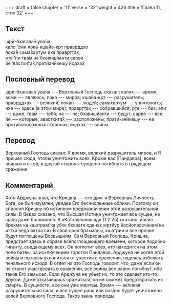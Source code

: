+++
draft = false
chapter = '11'
verse = '32'
weight = 426
title = 'Глава 11, стих 32'
+++
## Текст

ш́рӣ-бхагава̄н ува̄ча  
ка̄ло ’сми лока-кшайа-кр̣т правр̣ддхо  
лока̄н сама̄хартум иха правр̣ттах̣  
р̣те ’пи тва̄м̇ на бхавишйанти сарве  
йе ’вастхита̄х̣ пратйанӣкешу йодха̄х̣

## Пословный перевод

ш́рӣ-бхагава̄н ува̄ча --- Верховный Господь сказал; ка̄лах̣ --- время; асми
--- являюсь; лока --- миров; кшайа-кр̣т --- разрушитель; правр̣ддхах̣ ---
великий; лока̄н --- людей; сама̄хартум --- уничтожить; иха --- здесь (в
этом мире); правр̣ттах̣ --- собравшийся; р̣те --- без; апи --- даже; тва̄м
--- тебя; на --- не; бхавишйанти --- будут; сарве --- все; йе ---
которые; авастхита̄х̣ --- расположены; прати-анӣкешу --- на
противоположных сторонах; йодха̄х̣ --- воины.

## Перевод

Верховный Господь сказал: Я время, великий разрушитель миров, и Я пришел
сюда, чтобы уничтожить всех. Кроме вас \[Пандавов\], всем воинам и с
той, и другой стороны суждено погибнуть в грядущем сражении.

## Комментарий

Хотя Арджуна знал, что Кришна --- его друг и Верховная Личность Бога, он
был изумлен, увидев Его бесчисленные облики. Поэтому он спросил Кришну
об истинном предназначении этой разрушительной силы. В Ведах сказано,
что Высшая Истина уничтожает все сущее, не щадя даже брахманов. В
«Катхаупанишад» (1.2.25) сказано: йасйа брахма ча кшатрам̇ ча убхе
бхавата оданах̣ мр̣тйур йасйопасечанам̇ ка иттха̄ веда йатра сах̣ В свой срок
брахманы, кшатрии и все прочие будут поглощены Всевышним. Сам Верховный
Господь, Кришна, предстает здесь в образе всепоглощающего времени,
которое подобно гиганту, съедающему всех. Он поглотит всех, кто
находится на этом поле битвы, за исключением горстки Пандавов. Арджуна
не хотел этой войны и пытался уклониться от участия в сражении, надеясь
избежать печального исхода. В ответ на это Господь говорит, что, даже
если он не станет участвовать в сражении, все воины все равно погибнут,
ибо таков Его замысел. Если Арджуна не убьет их, то это сделает кто-то
другой. Даже отказавшись сражаться, он не сможет предотвратить их
смерть. В сущности, все они уже мертвы. Время --- великая разрушительная
сила, и все сущее рано или поздно будет уничтожено волей Верховного
Господа. Таков закон природы.
